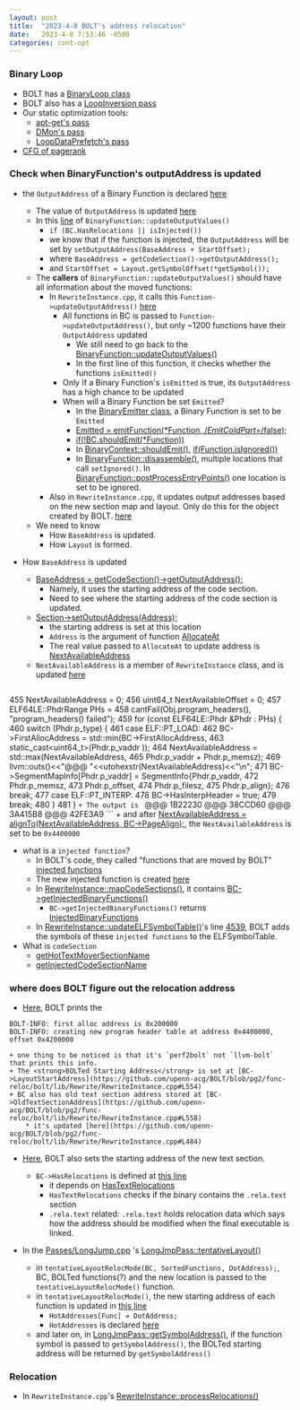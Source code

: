 ```yaml
---
layout: post
title:  "2023-4-8 BOLT's address relocation"
date:   2023-4-8 7:53:46 -0500
categories: cont-opt 
---
```

### Binary Loop
- BOLT has a [BinaryLoop class](https://github.com/upenn-acg/BOLT/blob/pg2/func-reloc/bolt/include/bolt/Core/BinaryLoop.h)
- BOLT also has a [LoopInversion pass](https://github.com/upenn-acg/BOLT/blob/pg2/func-reloc/bolt/lib/Passes/LoopInversionPass.cpp)
- Our static optimization tools:
	+ [apt-get's pass](https://github.com/upenn-acg/floar/blob/master/apt-get/SWPrefetchingLLVMPass/SWPrefetchingLLVMPass.cpp)
	+ [DMon's pass](https://github.com/upenn-acg/floar/blob/master/dmon/llvm-passes/selective-prefetch/Prefetch.cpp)
	+ [LoopDataPrefetch's pass](https://llvm.org/doxygen/LoopDataPrefetch_8cpp_source.html)
- [CFG of pagerank](/data-cache/2023/02/25/CFG.html)



### Check when BinaryFunction's outputAddress is updated
- the `OutputAddress` of a Binary Function is declared [here](https://github.com/upenn-acg/BOLT/blob/pg2/func-reloc/bolt/include/bolt/Core/BinaryFunction.h#L226)
	+ The value of `OutputAddress` is updated [here](https://github.com/upenn-acg/BOLT/blob/pg2/func-reloc/bolt/lib/Core/BinaryFunction.cpp#L4077)
	+ In this [line](https://github.com/upenn-acg/BOLT/blob/pg2/func-reloc/bolt/lib/Core/BinaryFunction.cpp#L4089) of `BinaryFunction::updateOutputValues()`
		* `if (BC.HasRelocations || isInjected())`
		* we know that if the function is injected, the `OutputAddress` will be set by `setOutputAddress(BaseAddress + StartOffset);`
		* where `BaseAddress = getCodeSection()->getOutputAddress();`
		* and `StartOffset = Layout.getSymbolOffset(*getSymbol());`
	+ The <strong>callers</strong> of `BinaryFunction::updateOutputValues()` should have all information about the moved functions:
		* In `RewriteInstance.cpp`, it calls this `Function->updateOutputAddress()` [here](https://github.com/upenn-acg/BOLT/blob/pg2/func-reloc/bolt/lib/Rewrite/RewriteInstance.cpp#L3680)
			- All functions in BC is passed to `Function->updateOutputAddress()`, but only ~1200 functions have their `OutputAddress` updated
				+ We still need to go back to the [BinaryFunction::updateOutputValues()](https://github.com/upenn-acg/BOLT/blob/pg2/func-reloc/bolt/lib/Core/BinaryFunction.cpp#L4077)
				+ In the first line of this function, it checks whether the functions `isEmitted()`
			- Only If a Binary Function's `isEmitted` is true, its `OutputAddress` has a high chance to be updated
			- When will a Binary Function be set `Emitted`?
				+ In the [BinaryEmitter class](https://github.com/upenn-acg/BOLT/blob/pg2/func-reloc/bolt/lib/Core/BinaryEmitter.cpp#L254), a Binary Function is set to be `Emitted`
				+ [Emitted = emitFunction(*Function, /*EmitColdPart=*/false);](https://github.com/upenn-acg/BOLT/blob/pg2/func-reloc/bolt/lib/Core/BinaryEmitter.cpp#L244)
				+ [if(!BC.shouldEmit(*Function))](https://github.com/upenn-acg/BOLT/blob/pg2/func-reloc/bolt/lib/Core/BinaryEmitter.cpp#L230)
				+ In [BinaryContext::shouldEmit()](https://github.com/upenn-acg/BOLT/blob/pg2/func-reloc/bolt/lib/Core/BinaryContext.cpp#L1527), [if(Function.isIgnored())](https://github.com/upenn-acg/BOLT/blob/pg2/func-reloc/bolt/lib/Core/BinaryContext.cpp#L1531)
				+ In [BinaryFunction::disassemble()](https://github.com/upenn-acg/BOLT/blob/pg2/func-reloc/bolt/lib/Core/BinaryFunction.cpp#L1027), multiple locations that call `setIgnored()`. In [BinaryFunction::postProcessEntryPoints()](https://github.com/upenn-acg/BOLT/blob/pg2/func-reloc/bolt/lib/Core/BinaryFunction.cpp#L1639) one location is set to be ignored.
		* Also in `RewriteInstance.cpp`, it updates output addresses based on the new section map and layout. Only do this for the object created by BOLT. [here](https://github.com/upenn-acg/BOLT/blob/pg2/func-reloc/bolt/lib/Rewrite/RewriteInstance.cpp#L2971)
	+ We need to know 
		* How `BaseAddress` is updated.
		* How `Layout` is formed.

- How `BaseAddress` is updated
	+ [BaseAddress = getCodeSection()->getOutputAddress();](https://github.com/upenn-acg/BOLT/blob/pg2/func-reloc/bolt/lib/Core/BinaryFunction.cpp#L4085)
		* Namely, it uses the starting address of the code section.
		* Need to see where the starting address of the code section is updated.
	+ [Section->setOutputAddress(Address);](https://github.com/upenn-acg/BOLT/blob/pg2/func-reloc/bolt/lib/Rewrite/RewriteInstance.cpp#L3438)
		* the starting address is set at this location
		* `Address` is the argument of function [AllocateAt](https://github.com/upenn-acg/BOLT/blob/pg2/func-reloc/bolt/lib/Rewrite/RewriteInstance.cpp#L3459)
		* The real value passed to `AllocateAt` to update address is [NextAvailableAddress](https://github.com/upenn-acg/BOLT/blob/pg2/func-reloc/bolt/lib/Rewrite/RewriteInstance.cpp#L3475)
	+ `NextAvailableAddress` is a member of `RewriteInstance` class, and is updated [here](https://github.com/upenn-acg/BOLT/blob/pg2/func-reloc/bolt/lib/Rewrite/RewriteInstance.cpp#L455)	
	```cpp
455   NextAvailableAddress = 0;
456   uint64_t NextAvailableOffset = 0;
457   ELF64LE::PhdrRange PHs =
458       cantFail(Obj.program_headers(), "program_headers() failed");
459   for (const ELF64LE::Phdr &Phdr : PHs) {
460     switch (Phdr.p_type) {
461     case ELF::PT_LOAD:
462       BC->FirstAllocAddress = std::min(BC->FirstAllocAddress,
463                                        static_cast<uint64_t>(Phdr.p_vaddr     ));
464       NextAvailableAddress = std::max(NextAvailableAddress,
465                                       Phdr.p_vaddr + Phdr.p_memsz);
469       llvm::outs()<<"@@@ "<<utohexstr(NextAvailableAddress)<<"\n";
471       BC->SegmentMapInfo[Phdr.p_vaddr] = SegmentInfo{Phdr.p_vaddr,
472                                                      Phdr.p_memsz,
473                                                      Phdr.p_offset,
474                                                      Phdr.p_filesz,
475                                                      Phdr.p_align};
476       break;
477     case ELF::PT_INTERP:
478       BC->HasInterpHeader = true;
479       break;
480     }
481   }
	```
	+ The output is 
	```
	@@@ 1B22230
	@@@ 38CCD60
	@@@ 3A415B8
	@@@ 42FE3A9
	```
	+ and after [NextAvailableAddress = alignTo(NextAvailableAddress, BC->PageAlign);](https://github.com/upenn-acg/BOLT/blob/pg2/func-reloc/bolt/lib/Rewrite/RewriteInstance.cpp#L510), the `NextAvailableAddress` is set to be `0x4400000`


- what is a `injected function`?
	+ In BOLT's code, they called "functions that are moved by BOLT" [injected functions](https://github.com/upenn-acg/BOLT/blob/pg2/func-reloc/bolt/include/bolt/Core/BinaryContext.h#L181)
	+ The new injected function is created [here](https://github.com/upenn-acg/BOLT/blob/pg2/func-reloc/bolt/lib/Core/BinaryContext.cpp#L1925)
	+ In [RewriteInstance::mapCodeSections()](https://github.com/upenn-acg/BOLT/blob/pg2/func-reloc/bolt/lib/Rewrite/RewriteInstance.cpp#L3394), it contains [BC->getInjectedBinaryFunctions()](https://github.com/upenn-acg/BOLT/blob/pg2/func-reloc/bolt/lib/Rewrite/RewriteInstance.cpp#L3402)
		* `BC->getInjectedBinaryFunctions()` returns [InjectedBinaryFunctions](https://github.com/upenn-acg/BOLT/blob/pg2/func-reloc/bolt/include/bolt/Core/BinaryContext.h#L182)
	+ In [RewriteInstance::updateELFSymbolTable()](https://github.com/upenn-acg/BOLT/blob/pg2/func-reloc/bolt/lib/Rewrite/RewriteInstance.cpp#L4259)'s line [4539](https://github.com/upenn-acg/BOLT/blob/pg2/func-reloc/bolt/lib/Rewrite/RewriteInstance.cpp#L4539), BOLT adds the symbols of these `injected functions` to the ELFSymbolTable.
- What is `codeSection`
	+ [getHotTextMoverSectionName](https://github.com/upenn-acg/BOLT/blob/pg2/func-reloc/bolt/include/bolt/Core/BinaryContext.h#L816)
	+ [getInjectedCodeSectionName](https://github.com/upenn-acg/BOLT/blob/pg2/func-reloc/bolt/include/bolt/Core/BinaryContext.h#L818)


### where does BOLT figure out the relocation address
- [Here](https://github.com/upenn-acg/BOLT/blob/pg2/func-reloc/bolt/lib/Rewrite/RewriteInstance.cpp#L532), BOLT prints the 
```
BOLT-INFO: first alloc address is 0x200000
BOLT-INFO: creating new program header table at address 0x4400000, offset 0x4200000
```
	+ one thing to be noticed is that it's `perf2bolt` not `llvm-bolt` that prints this info.
	+ The <strong>BOLTed Starting Address</strong> is set at [BC->LayoutStartAddress](https://github.com/upenn-acg/BOLT/blob/pg2/func-reloc/bolt/lib/Rewrite/RewriteInstance.cpp#L554)
	+ BC also has old text section address stored at [BC->OldTextSectionAddress](https://github.com/upenn-acg/BOLT/blob/pg2/func-reloc/bolt/lib/Rewrite/RewriteInstance.cpp#L558)
		* it's updated [here](https://github.com/upenn-acg/BOLT/blob/pg2/func-reloc/bolt/lib/Rewrite/RewriteInstance.cpp#L484)

- [Here](https://github.com/upenn-acg/BOLT/blob/pg2/func-reloc/bolt/lib/Rewrite/RewriteInstance.cpp#L3498), BOLT also sets the starting address of the new text section.
	+ `BC->HasRelocations` is defined at [this line](https://github.com/upenn-acg/BOLT/blob/pg2/func-reloc/bolt/lib/Rewrite/RewriteInstance.cpp#L1511)
		* it depends on [HasTextRelocations](https://github.com/upenn-acg/BOLT/blob/pg2/func-reloc/bolt/lib/Rewrite/RewriteInstance.cpp#L1477)
		* `HasTextRelocations` checks if the binary contains the `.rela.text` section
		* `.rela.text` related: `.rela.text` holds relocation data which says how the address should be modified when the final executable is linked.

- In the [Passes/LongJump.cpp](https://github.com/upenn-acg/BOLT/blob/pg2/func-reloc/bolt/lib/Passes/LongJmp.cpp) 's [LongJmpPass::tentativeLayout()](https://github.com/upenn-acg/BOLT/blob/pg2/func-reloc/bolt/lib/Passes/LongJmp.cpp#L372)
	+ in `tentativeLayoutRelocMode(BC, SortedFunctions, DotAddress);`, BC, BOLTed functions(?) and the new location is passed to the `tentativeLayoutRelocMode()` function.
	+ in `tentativeLayoutRelocMode()`, the new starting address of each function is updated in [this line](https://github.com/upenn-acg/BOLT/blob/pg2/func-reloc/bolt/lib/Passes/LongJmp.cpp#L355)
		* `HotAddresses[Func] = DotAddress;`
		* `HotAddresses` is declared [here](https://github.com/upenn-acg/BOLT/blob/pg2/func-reloc/bolt/include/bolt/Passes/LongJmp.h#L54)
	+ and later on, in [LongJmpPass::getSymbolAddress()](https://github.com/upenn-acg/BOLT/blob/pg2/func-reloc/bolt/lib/Passes/LongJmp.cpp#L415), if the function symbol is passed to `getSymbolAddress()`, the BOLTed starting address will be returned by `getSymbolAddress()`

### Relocation
- In `RewriteInstance.cpp`'s [RewriteInstance::processRelocations()](https://github.com/upenn-acg/BOLT/blob/pg2/func-reloc/bolt/lib/Rewrite/RewriteInstance.cpp#L1841)

